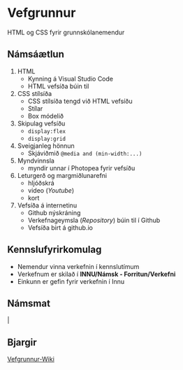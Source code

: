 # Vefgrunnur
HTML og CSS fyrir grunnskólanemendur

## Námsáætlun

1. HTML 
   * Kynning á Visual Studio Code 
   * HTML vefsíða búin til
2. CSS stílsíða
   * CSS stílsíða tengd við HTML vefsíðu
   * Stílar 
   * Box módelið
3. Skipulag vefsíðu 
   * ```display:flex```
   * ```display:grid``` 
4. Sveigjanleg hönnun 
   * Skjáviðmið ```@media and (min-width:...)```
5. Myndvinnsla
   * myndir unnar í Photopea fyrir vefsíðu 
6. Leturgerð og margmiðlunarefni
   * hljóðskrá 
   * video (_Youtube_)
   * kort
7. Vefsíða á internetinu
   * Github nýskráning
   * Verkefnageymsla (_Repository_) búin til í Github
   * Vefsíða birt á github.io

## Kennslufyrirkomulag

* Nemendur vinna verkefnin í kennslutímum
* Verkefnum er skilað í **INNU/Námsk - Forritun/Verkefni**
* Einkunn er gefin fyrir verkefnin í Innu

## Námsmat

|

## Bjargir
[Vefgrunnur-Wiki](https://github.com/GJG/Vefgrunnur/wiki)